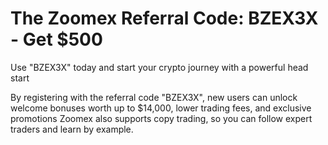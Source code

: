 # The Zoomex Referral Code: BZEX3X  - Get $500
Use "BZEX3X" today and start your crypto journey with a powerful head start


By registering with the referral code "BZEX3X", new users can unlock welcome bonuses worth up to $14,000, lower trading fees, and exclusive promotions
Zoomex also supports copy trading, so you can follow expert traders and learn by example. 
